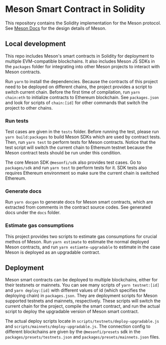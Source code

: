 # Meson Smart Contract in Solidity

This repository contains the Solidity implementation for the Meson protocol.
See [Meson Docs](https://docs.meson.fi/protocol/background) for the design details of Meson.

## Local development

This repo includes Meson's smart contracts in Solidity for deployment to multiple EVM-compatible blockchains. It also includes Meson JS SDKs in the `packages` folder for integrating into other Meson projects to interact with Meson contracts.

Run `yarn` to install the dependencies. Because the contracts of this project need to be deployed on different chains, the project provides a script to switch current chain. Before the first time of compilation, run `yarn chain:eth` to initialize contracts to Ethereum blockchain. See `packages.json` and look for scripts of `chain:[id]` for other commands that switch the project to other chains.

### Run tests

Test cases are given in the `tests` folder. Before running the test, please run `yarn build:packages` to build Meson SDKs which are used by contract tests. Then, run `yarn test` to perform tests for Meson contracts. Notice that the test script will switch the current chain to Ethereum testnet because the Meson contract tests should be run under this condition.

The core Meson SDK `@mesonfi/sdk` also provides test cases. Go to `packages/sdk` and run `yarn test` to perform tests for it. SDK tests also requires Ethereum environment so make sure the current chain is switched Ethereum.

### Generate docs

Run `yarn docgen` to generate docs for Meson smart contracts, which are extracted from comments in the contract source codes. See generated docs under the `docs` folder.

### Estimate gas consumptions

This project provides two scripts to estimate gas consumptions for crucial methos of Meson. Run `yarn estimate` to estimate the normal deployed Meson contracts, and run `yarn estiamte-upgradable` to estimate in the case Meson is deployed as an upgradable contract.

## Deployment

Meson smart contracts can be deployed to multiple blockchains, either for their testsnets or mainnets. You can see many scripts of `yarn testnet:[id]` and `yarn deploy:[id]` with different values of id (which specifies the deploying chain) in `packages.json`. They are deployment scripts for Meson supported testnets and mainnets, respectively. These scripts will switch the current chain for the project, compile the smart contract, and run the actual script to deploy the upgradable version of Meson smart contract.

The actual deploy scripts locate in `scripts/testnets/deploy-upgradable.js` and `scripts/mainnets/deploy-upgradable.js`. The connection config to different blockchains are given by the `@mesonfi/presets` sdk in the `packages/presets/testnets.json` and `packages/presets/mainnets.json` files.
